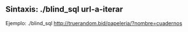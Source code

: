 ## Sintaxis: ./blind_sql url-a-iterar
Ejemplo: ./blind_sql http://truerandom.bid/papeleria/?nombre=cuadernos
